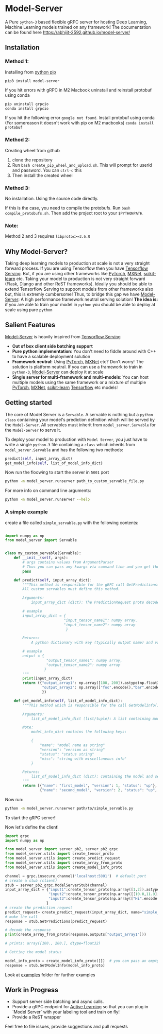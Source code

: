 # Model-Server

A Pure `python-3` based flexible gRPC server for hosting Deep Learning, Machine Learning models trained on any framework! The documentation can be found here https://abhijit-2592.github.io/model-server/

## Installation

### Method 1:
Installing from [python pip](https://pypi.org/project/model-server)

`pip3 install model-server`

If you hit errors with gRPC in M2 Macbook uninstall and reinstall protobuf using conda

```bash
pip uninstall grpcio
conda install grpcio
```

If you hit the following error `google not found`. Install protobuf using conda (For somereason it doesn't work with pip on M2 macbooks)
`conda install protobuf`


### Method 2:
Creating wheel from github

1. clone the repository
2. Run `bash create_pip_wheel_and_upload.sh`. This will prompt for userid and password. You can `ctrl-c` this
3. Then install the created wheel

### Method 3:

No installation. Using the source code directly.

If this is the case, you need to compile the protobufs. Run `bash compile_protobufs.sh`. Then add the project root to your `$PYTHONPATH`.

### Note:
Method 2 and 3 requires `libprotoc>=3.6.0`


## Why Model-Server?

Taking deep learning models to production at scale is not a very straight forward process. If you are using Tensorflow then you have [Tensorflow Serving](https://www.tensorflow.org/tfx/guide/serving). But, if you are using other frameworks like [PyTorch](https://pytorch.org/), [MXNet](https://mxnet.apache.org/), [scikit-learn](https://scikit-learn.org/stable/) etc. Taking your model to production is not very straight forward (Flask, Django and other ReST frameworks). Ideally you should be able to extend Tensorflow Serving to support models from other frameworks also but, this is extremly cumbersome! Thus, to bridge this gap we have [Model-Server](https://abhijit-2592.github.io/model-server/): A high performance framework neutral serving solution! **The idea is:** if you are able to train your model in `python` you should be  able to deploy at scale using pure `python`

## Salient Features

 [Model-Server](https://abhijit-2592.github.io/model-server/) is heavily inspired from [Tensorflow Serving](https://www.tensorflow.org/tfx/guide/serving)

* **Out of box client side batching support**
* **Pure python implementation**: You don't need to fiddle around with C++ to have a scalable deployment solution
* **Framework neutral**:  Using [PyTorch](https://pytorch.org/), [MXNet](https://mxnet.apache.org/) etc? Don't worry! The solution is platform neutral. If you can use a framework to train in `python-3`, [Model-Server](https://abhijit-2592.github.io/model-server/) can deploy it at scale
* **Single server for multi-framework and multi-models**: You can host multiple models using the same framework or a mixture of multiple [PyTorch](https://pytorch.org/), [MXNet](https://mxnet.apache.org/), [scikit-learn](https://scikit-learn.org/stable/) [Tensorflow](https://www.tensorflow.org/) etc models!

## Getting started

The core of Model Server is a `Servable`. A servable is nothing but a `python class` containing your model's prediction definition which will be served by the `Model-Server`. All servables must inherit from `model_server.Servable` for the  `Model-Server` to serve it.

To deploy your model to production with `Model Server`, you just have to write a single `python-3` file containing a `class` which inherits from `model_server.Servable` and has the following two methods:

```python
predict(self, input_array_dict)
get_model_info(self, list_of_model_info_dict)
```

Now run the floowing to start the server in `5001` port
```bash
python -m model_server.runserver path_to_custom_servable_file.py
```

For more info on  command line arguments:
```bash
python -m model_server.runserver --help
```


### A simple example

create a file called `simple_servable.py` with the following contents:
```python

import numpy as np
from model_server import Servable


class my_custom_servable(Servable):
    def __init__(self, args):
        # args contains values from ArgumentParser
        # Thus you can pass any kwargs via command line and you get them here
        pass

    def predict(self, input_array_dict):
        """This method is responsible for the gRPC call GetPredictions().
        All custom servables must define this method.

        Arguments:
            input_array_dict (dict): The PredictionRequest proto decoded as a python dictionary.

        # example
        input_array_dict = {
                           "input_tensor_name1": numpy array,
                           "input_tensor_name2": numpy array
                            }

        Returns:
            A python dictionary with key (typically output name) and value as numpy array of predictions

        # example
        output = {
                   "output_tensor_name1": numpy array,
                   "output_tensor_name2": numpy array
                  }
        """
        print(input_array_dict)
        return ({"output_array1": np.array([100, 200]).astype(np.float32),
                 "output_array2": np.array(["foo".encode(),"bar".encode()]).astype(object),  # you can get and pass strings encoded as bytes also
                 })

    def get_model_info(self, list_of_model_info_dict):
        """This method which is responsible for the call GetModelInfo()

        Arguments:
            list_of_model_info_dict (list/tuple): A list containing model_info_dicts

        Note:
            model_info_dict contains the following keys:

            {
                "name": "model name as string"
                "version": "version as string"
                "status": "status string"
                "misc": "string with miscellaneous info"
            }

        Returns:
            list_of_model_info_dict (dict): containing the model and server info. This is similar to the function input
        """
        return [{"name": "first_model", "version": 1, "status": "up"},
                {"name": "second_model", "version": 2, "status": "up", "misc": "Other miscellaneous details"}]
```

Now run:

```bash
python -m model_server.runserver path/to/simple_servable.py
```
To start the gRPC server!

Now let's define the client!

```python
import grpc
import numpy as np

from model_server import server_pb2, server_pb2_grpc
from model_server.utils import create_tensor_proto
from model_server.utils import create_predict_request
from model_server.utils import create_array_from_proto
from model_server.utils import create_model_info_proto

channel = grpc.insecure_channel('localhost:5001')  # default port
# create a stub (client)
stub = server_pb2_grpc.ModelServerStub(channel)
input_array_dict = {"input1":create_tensor_proto(np.array([1,2]).astype(np.uint8)),
                    "input2":create_tensor_proto(np.array([[10.0,11.0], [12.0,13.0]]).astype(np.float32)),
                    "input3":create_tensor_proto(np.array(["Hi".encode(), "Hello".encode(), "test".encode()]).astype(object))
                   }
# create the prediction request
predict_request= create_predict_request(input_array_dict, name="simple_call")
# make the call
response = stub.GetPredictions(predict_request)

# decode the response
print(create_array_from_proto(response.outputs["output_array1"]))

# prints: array([100., 200.], dtype=float32)

# Getting the model status

model_info_proto = create_model_info_proto([])  # you can pass an empty list also
response = stub.GetModelInfo(model_info_proto)

```

Look at [examples](https://github.com/Abhijit-2592/model-server/tree/master/examples) folder for further examples


## Work in Progress

- Support server side batching and async calls.
- Provide a gRPC endpoint for [Active Learning](https://en.wikipedia.org/wiki/Active_learning_(machine_learning)) so that you can plug in `Model Server` with your labeling tool and train on fly!
- Provide a ReST wrapper

Feel free to file issues, provide suggestions and pull requests
